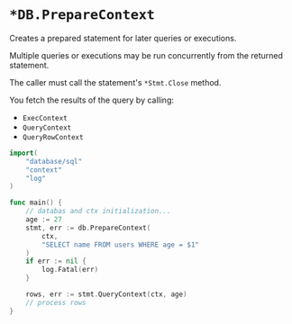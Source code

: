 # `*DB.PrepareContext`
Creates a prepared statement for later queries or executions.  
  
Multiple queries or executions may be run concurrently from the returned 
statement.  
  
The caller must call the statement's `*Stmt.Close` method.  
  
You fetch the results of the query by calling:
- `ExecContext`
- `QueryContext`
- `QueryRowContext`
  
```go
import(
    "database/sql"
    "context"
    "log"
)

func main() {
    // databas and ctx initialization...
    age := 27
    stmt, err := db.PrepareContext(
        ctx,
        "SELECT name FROM users WHERE age = $1"
    )
    if err := nil {
        log.Fatal(err)
    }

    rows, err := stmt.QueryContext(ctx, age)
    // process rows
}
```
